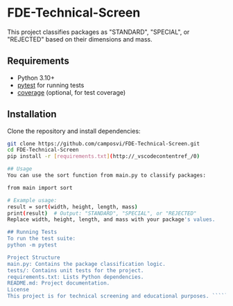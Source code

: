 # FDE-Technical-Screen

This project classifies packages as "STANDARD", "SPECIAL", or "REJECTED" based on their dimensions and mass.

## Requirements

- Python 3.10+
- [pytest](https://pytest.org/) for running tests
- [coverage](https://coverage.readthedocs.io/) (optional, for test coverage)

## Installation

Clone the repository and install dependencies:

```sh
git clone https://github.com/camposvi/FDE-Technical-Screen.git
cd FDE-Technical-Screen
pip install -r [requirements.txt](http://_vscodecontentref_/0)

## Usage
You can use the sort function from main.py to classify packages:

from main import sort

# Example usage:
result = sort(width, height, length, mass)
print(result)  # Output: "STANDARD", "SPECIAL", or "REJECTED"
Replace width, height, length, and mass with your package's values.

## Running Tests
To run the test suite:
python -m pytest

Project Structure
main.py: Contains the package classification logic.
tests/: Contains unit tests for the project.
requirements.txt: Lists Python dependencies.
README.md: Project documentation.
License
This project is for technical screening and educational purposes. ``````

